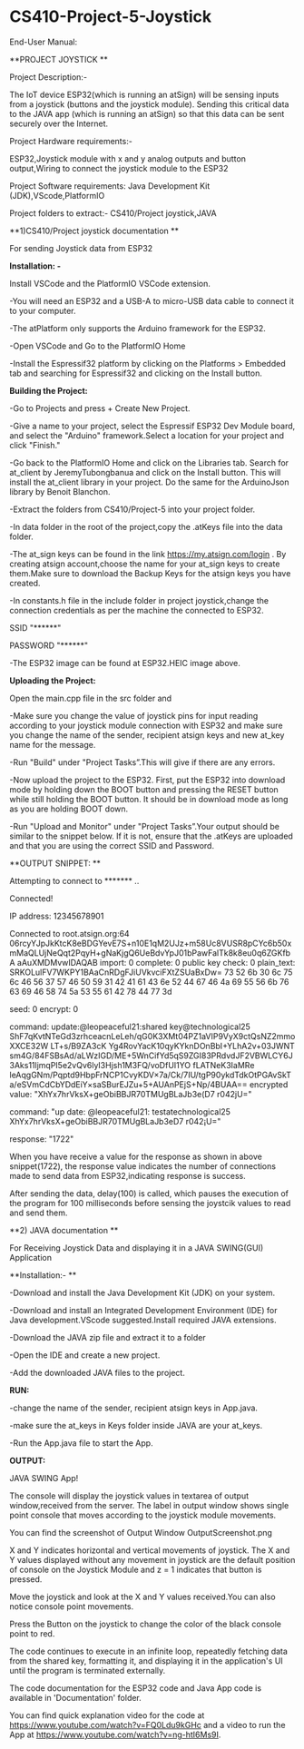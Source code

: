 # CS410-Project-5-Joystick
End-User Manual:





**PROJECT JOYSTICK **


Project Description:- 

The IoT device ESP32(which is running an atSign) will be sensing inputs from a joystick (buttons and the joystick module). Sending this critical data to the JAVA app (which is running an atSign) so that this data can be sent securely over the Internet.


Project Hardware requirements:-

ESP32,Joystick module with x and y analog outputs and button output,Wiring to connect the joystick module to the ESP32 


Project Software requirements: Java Development Kit (JDK),VScode,PlatformIO 


Project folders to extract:- CS410/Project joystick,JAVA 


**1)CS410/Project joystick documentation **



For sending Joystick data from ESP32



**Installation: -**


Install VSCode and the PlatformIO VSCode extension.

-You will need an ESP32 and a USB-A to micro-USB data cable to connect it to your computer.

-The atPlatform only supports the Arduino framework for the ESP32. 

-Open VSCode and Go to the PlatformIO Home 

-Install the Espressif32 platform by clicking on the Platforms > Embedded tab and searching for Espressif32 and clicking on the Install button.



**Building the Project:**


-Go to Projects and press + Create New Project. 

-Give a name to your project, select the Espressif ESP32 Dev Module board, and select the "Arduino" framework.Select a location for your project and click "Finish." 

-Go back to the PlatformIO Home and click on the Libraries tab. Search for at_client by JeremyTubongbanua and click on the Install button. This will install the at_client library in your project. Do the same for the ArduinoJson library by Benoit Blanchon. 

-Extract the folders from CS410/Project-5 into your project folder. 

-In data folder in the root of the project,copy the .atKeys file into the data folder.

-The at_sign keys can be found in the link https://my.atsign.com/login . By creating atsign account,choose the name for your at_sign keys to create them.Make sure to download the Backup Keys for the atsign keys you have created.

-In constants.h file in the include folder in project joystick,change the connection credentials as per the machine the connected to ESP32. 

SSID "******" 

PASSWORD "******"

-The ESP32 image can be found at ESP32.HEIC image above.


**Uploading the Project:**


Open the main.cpp file in the src folder and 

-Make sure you change the value of joystick pins for input reading according to your joystick module connection with ESP32 and make sure you change the name of the sender, recipient atsign keys and new at_key name for the message.

-Run "Build" under "Project Tasks”.This will give if there are any errors.

-Now upload the project to the ESP32. First, put the ESP32 into download mode by holding down the BOOT button and pressing the RESET button while still holding the BOOT button. It should be in download mode as long as you are holding BOOT down.

-Run "Upload and Monitor" under "Project Tasks”.Your output should be similar to the snippet below. If it is not, ensure that the .atKeys are uploaded and that you are using the correct SSID and Password. 



**OUTPUT SNIPPET: **


Attempting to connect to ******* ..

Connected! 

IP address: 12345678901

Connected to root.atsign.org:64 06rcyYJpJkKtcK8eBDGYevE7S+n10E1qM2UJz+m58Uc8VUSR8pCYc6b50x mMaQLUjNeQqt2PqyH+gNaKjgQ6UeBdvYpJ01bPawFalTk8k8eu0q6ZGKfbA aAuXMDMvwIDAQAB import: 0 complete: 0 public key check: 0 plain_text: SRKOLulFV7WKPY1BAaCnRDgFJiUVkvciFXtZSUaBxDw= 73 52 6b 30 6c 75 6c 46 56 37 57 46 50 59 31 42 41 61 43 6e 52 44 67 46 4a 69 55 56 6b 76 63 69 46 58 74 5a 53 55 61 42 78 44 77 3d

seed: 0
encrypt: 0 

command: update:@leopeaceful21:shared key@technological25 ShF7qKvtNTeGd3zrhceacnLeLeh/qG0K3XMt04PZ1aVIP9VyX9ctQsNZ2mmo XXCE32W LT+s/B9ZA3cK Yg4RovYacK10qyKYknDOnBbI+YLhA2v+03JWNT sm4G/84FSBsAd/aLWzIGD/ME+5WnCifYd5qS9ZGI83PRdvdJF2VBWLCY6J 3Aks11ljmqPI5e2vQv6lyI3Hjsh1M3FQ/voDfUI1YO fLATNeK3IaMRe leAqgGNm/Pqptd9HbpFrNCP1CvyKDV×7a/Ck/7IU/tgP90ykdTdkOtPGAvSkT a/eSVmCdCbYDdEiY×saSBurEJZu+5+AUAnPEjS+Np/4BUAA== encrypted value: "XhYx7hrVksX+geObiBBJR70TMUgBLaJb3e(D7 r042jU=" 

command: "up date: @leopeaceful21: testatechnological25 XhYx7hrVksX+geObiBBJR70TMUgBLaJb3eD7 r042¡U=" 

response: "1722" 


When you have receive a value for the response as shown in above snippet(1722), the response value indicates the number of connections made to send data from ESP32,indicating response is success. 

After sending the data, delay(100) is called, which pauses the execution of the program for 100 milliseconds before sensing the joystcik values to read and send them.




**2) JAVA documentation **


For Receiving Joystick Data and displaying it in a JAVA SWING(GUI) Application 



**Installation:- **


-Download and install the Java Development Kit (JDK) on your system. 

-Download and install an Integrated Development Environment (IDE) for Java development.VScode suggested.Install required JAVA extensions.

-Download the JAVA zip file and extract it to a folder 

-Open the IDE and create a new project. 

-Add the downloaded JAVA files to the project.



**RUN:**


-change the name of the sender, recipient atsign keys in App.java. 

-make sure the at_keys in Keys folder inside JAVA are your at_keys. 

-Run the App.java file to start the App. 



**OUTPUT:**


JAVA SWING App! 

The console will display the joystick values in textarea of output window,received from the server. The label in output window shows single point console that moves according to the joystick module movements.

You can find the screenshot of Output Window OutputScreenshot.png 

X and Y indicates horizontal and vertical movements of joystick. The X and Y values displayed without any movement in joystick are the default position of console on the Joystick Module and z = 1 indicates that button is pressed.

Move the joystick and look at the X and Y values received.You can also notice console point movements.

Press the Button on the joystick to change the color of the black console point to red.

The code continues to execute in an infinite loop, repeatedly fetching data from the shared key, formatting it, and displaying it in the application's UI until the program is terminated externally.

The code documentation for the ESP32 code and Java App code is available in 'Documentation' folder.

You can find quick explanation video for the code at https://www.youtube.com/watch?v=FQ0Ldu9kGHc and a video to run the App at https://www.youtube.com/watch?v=ng-htI6Ms9I.
 



